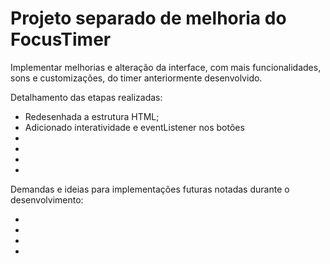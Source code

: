 <h1>Projeto separado de melhoria do FocusTimer</h1>

<p>Implementar melhorias e alteração da interface, com mais funcionalidades, sons e customizações, do timer anteriormente desenvolvido.<br></p>

Detalhamento das etapas realizadas:

<ul>
  <li>Redesenhada a estrutura HTML;</li>
  <li>Adicionado interatividade e  eventListener nos botões</li>
  <li></li>
  <li></li>
  <li></li>
  <li></li>
</ul>

Demandas e ideias para implementações futuras notadas durante o desenvolvimento:

<ul>
  <li></li>
  <li></li>
  <li></li>
  <li></li>
</ul>
